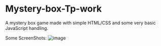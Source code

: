 # Mystery-box-Tp-work
A mystery box game made with simple HTML/CSS and some very basic JavaScript handling.

Some ScreenShots: ![image](https://cloud.githubusercontent.com/assets/17766221/24589684/8b51a40c-17d6-11e7-97e1-71a80c10ee70.png)
